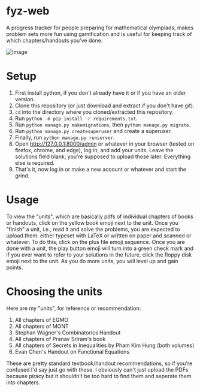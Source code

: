 # fyz-web
A progress tracker for people preparing for mathematical olympiads, makes problem sets more fun using gamification and is useful for keeping track of which chapters/handouts you've done.

![image](https://github.com/nixdonut/fyz-web/assets/95039994/56e119dd-0824-4fcd-8d75-b190bc6f57ea)

# Setup
1. First install python, if you don't already have it or if you have an older version.
2. Clone this repository (or just download and extract if you don't have git).
3. `cd` into the directory where you cloned/extracted this repository.
4. Run `python -m pip install -r requirements.txt`.
5. Run `python manage.py makemigrations`, then `python manage.py migrate`.
6. Run `python manage.py createsuperuser` and create a superuser.
7. Finally, run `python manage.py runserver`.
8. Open http://127.0.0.1:8000/admin or whatever in your browser (tested on firefox, chrome, and edge), log in, and add your units. Leave the solutions field blank, you're supposed to upload those later. Everything else is required.
9. That's it, now log in or make a new account or whatever and start the grind.

# Usage
To view the "units", which are basically pdfs of individual chapters of books or handouts, click on the yellow book emoji next to the unit. Once you "finish" a unit, i.e., read it and solve the problems, you are expected to upload them: either typeset with LaTeX or written on paper and scanned or whatever. To do this, click on the plus file emoji sequence. Once you are done with a unit, the play button emoji will turn into a green check mark and if you ever want to refer to your solutions in the future, click the floppy disk emoji next to the unit. As you do more units, you will level up and gain points.

# Choosing the units
Here are my "units", for reference or recommendation:
1. All chapters of EGMO
2. All chapters of MONT
3. Stephan Wagner's Combinatorics Handout
4. All chapters of Pranav Sriram's book
5. All chapters of Secrets in Inequalities by Pham Kim Hung (both volumes)
6. Evan Chen's Handout on Functional Equations

These are pretty standard textbook/handout recommendations, so if you're confused I'd say just go with these. I obviously can't just upload the PDFs because piracy but it shouldn't be too hard to find them and seperate them into chapters.
